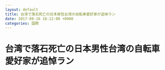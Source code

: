 ```yaml
---
layout: default
title: 台湾で落石死亡の日本男性台湾の自転車愛好家が追悼ラン
date: 2017-09-16 16:12:00 +0900
categories: 国際
---
```


# 台湾で落石死亡の日本男性台湾の自転車愛好家が追悼ラン

